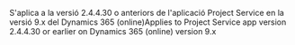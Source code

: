 <span data-ttu-id="f3630-101">S'aplica a la versió 2.4.4.30 o anteriors de l'aplicació Project Service en la versió 9.x del Dynamics 365 (online)</span><span class="sxs-lookup"><span data-stu-id="f3630-101">Applies to Project Service app version 2.4.4.30 or earlier on Dynamics 365 (online) version 9.x</span></span>

